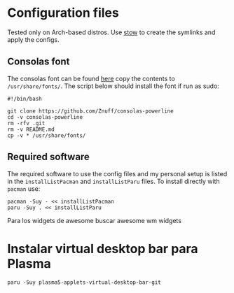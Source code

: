 Configuration files
===================

Tested only on Arch-based distros. Use [stow](https://www.gnu.org/software/stow/manual/stow.html) to create the symlinks and apply the configs.

Consolas font
-------------

The consolas font can be found [here](https://github.com/Znuff/consolas-powerline) copy the contents to `/usr/share/fonts/`. The script below should install the font if run as sudo:

```
#!/bin/bash

git clone https://github.com/Znuff/consolas-powerline
cd -v consolas-powerline
rm -rfv .git
rm -v README.md
cp -v * /usr/share/fonts/
```

Required software
-----------------

The required software to use the config files and my personal setup is listed in the `installListPacman` and `installListParu` files. To install directly with `pacman` use:

```
pacman -Suy - << installListPacman
paru -Suy . << installListParu
```

Para los widgets de awesome buscar awesome wm widgets

# Instalar virtual desktop bar para Plasma

```
paru -Suy plasma5-applets-virtual-desktop-bar-git
```
